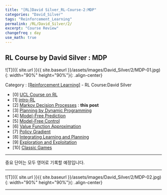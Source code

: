 ```yaml
---
title: "[RL]David Silver_RL-Course-2:MDP"
categories: "David_Silver"
tags: "Reinforcement_Learning"
permalink: /RL/David_Silver/2/
excerpt: "Course Review"
changefreq : day
use_math: true
---
```


## RL Course by David Silver : MDP

![T]({{ site.url }}{{ site.baseurl }}/assets/images/David_Silver/2/MDP-01.jpg){: width="90%" height="90%"}{: .align-center}

Category : [[Reinforcement Learning]](https://apexst77.github.io/categories/#reinforcement-learning) - RL Course:David Silver 

- [0] [UCL Course on RL](https://www.davidsilver.uk/teaching/)
- [1] [intro-RL](https://apexst77.github.io/RL/David_Silver/1/)
- [2] [Markov Decision Processes](https://apexst77.github.io/RL/David_Silver/2/) : **this post**
- [3] [Planning by Dynamic Programming](https://apexst77.github.io/RL/David_Silver/3/) 
- [4] [Model-Free Prediction](https://apexst77.github.io/RL/David_Silver/4/) 
- [5] [Model-Free Control](https://apexst77.github.io/RL/David_Silver/5/) 
- [6] [Value Function Approximation](https://apexst77.github.io/RL/David_Silver/6/) 
- [7] [Policy Gradient](https://apexst77.github.io/RL/David_Silver/7/) 
- [8] [Integrating Learning and Planning](https://apexst77.github.io/RL/David_Silver/8/) 
- [9] [Exploration and Exploitation](https://apexst77.github.io/RL/David_Silver/9/) 
- [10] [Classic Games](https://apexst77.github.io/RL/David_Silver/10/) 

***

중요 단어는 모두 영어로 기록할 예정입니다.

------

![T]({{ site.url }}{{ site.baseurl }}/assets/images/David_Silver/2/MDP-02.jpg){: width="90%" height="90%"}{: .align-center}

------

